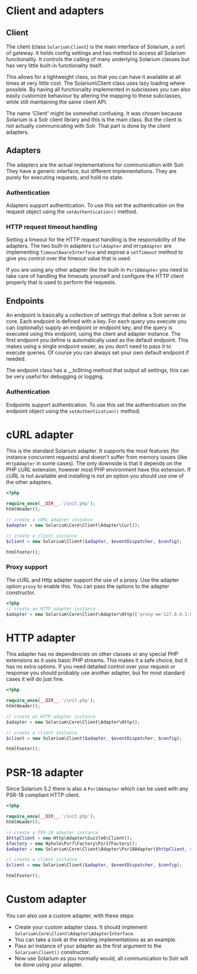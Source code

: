 Client and adapters
===================

Client
------

The client (class `Solarium\Client`) is the main interface of Solarium, a sort of gateway. It holds config settings and has method to access all Solarium functionality. It controls the calling of many underlying Solarium classes but has very little built-in functionality itself.

This allows for a lightweight class, so that you can have it available at all times at very little cost. The Solarium\\Client class uses lazy loading where possible. By having all functionality implemented in subclasses you can also easily customize behaviour by altering the mapping to these subclasses, while still maintaining the same client API.

The name 'Client' might be somewhat confusing. It was chosen because Solarium is a Solr client library and this is the main class. But the client is not actually communicating with Solr. That part is done by the client adapters.

Adapters
--------

The adapters are the actual implementations for communication with Solr. They have a generic interface, but different implementations. They are purely for executing requests, and hold no state.

### Authentication

Adapters support authentication. To use this set the authentication on the request object using the `setAuthentication()` method.

### HTTP request timeout handling

Setting a timeout for the HTTP request handling is the responsibility of the adapters. The two built-in adapters `CurlAdapter` and `HttpAdapter` are implementing `TimeoutAwareInterface` and expose a `setTimeout` method to give you control over the timeout value that is used.

If you are using any other adapter like the built-in `Psr18Adapter` you need to take care of handling the timeouts yourself and configure the HTTP client properly that is used to perform the requests.

Endpoints
---------

An endpoint is basically a collection of settings that define a Solr server or core. Each endpoint is defined with a key. For each query you execute you can (optionally) supply an endpoint or endpoint key, and the query is executed using this endpoint, using the client and adapter instance. The first endpoint you define is automatically used as the default endpoint. This makes using a single endpoint easier, as you don’t need to pass it to execute queries. Of course you can always set your own default endpoint if needed.

The endpoint class has a \_\_toString method that output all settings, this can be very useful for debugging or logging.

### Authentication

Endpoints support authentication. To use this set the authentication on the endpoint object using the `setAuthentication()` method.


cURL adapter
============

This is the standard Solarium adapter. It supports the most features (for instance concurrent requests) and doesn't suffer from memory issues (like `HttpAdapter` in some cases). The only downside is that it depends on the PHP cURL extension, however most PHP environment have this extension. If cURL is not available and installing is not an option you should use one of the other adapters.

```php
<?php

require_once(__DIR__.'/init.php');
htmlHeader();

// create a cURL adapter instance
$adapter = new Solarium\Core\Client\Adapter\Curl();

// create a client instance
$client = new Solarium\Client($adapter, $eventDispatcher, $config);

htmlFooter();

```

### Proxy support

The cURL and Http adapter support the use of a proxy. Use the adapter option `proxy` to enable this.
You can pass the options to the adapter constructor.
```php
<?php
// create an HTTP adapter instance
$adapter = new Solarium\Core\Client\Adapter\Http(['proxy'=>'127.0.0.1:8080']);
```


HTTP adapter
============

This adapter has no dependencies on other classes or any special PHP extensions as it uses basic PHP streams. This makes it a safe choice, but it has no extra options. If you need detailed control over your request or response you should probably use another adapter, but for most standard cases it will do just fine.

```php
<?php

require_once(__DIR__.'/init.php');
htmlHeader();

// create an HTTP adapter instance
$adapter = new Solarium\Core\Client\Adapter\Http();

// create a client instance
$client = new Solarium\Client($adapter, $eventDispatcher, $config);

htmlFooter();

```


PSR-18 adapter
==============

Since Solarium 5.2 there is also a `Psr18Adapter` which can be used with any PSR-18 compliant HTTP client.

```php
<?php

require_once(__DIR__.'/init.php');
htmlHeader();

// create a PSR-18 adapter instance
$httpClient = new Http\Adapter\Guzzle6\Client();
$factory = new Nyholm\Psr7\Factory\Psr17Factory();
$adapter = new Solarium\Core\Client\Adapter\Psr18Adapter($httpClient, $factory, $factory);

// create a client instance
$client = new Solarium\Client($adapter, $eventDispatcher, $config);

htmlFooter();

```


Custom adapter
==============

You can also use a custom adapter, with these steps:

-   Create your custom adapter class. It should implement `Solarium\Core\Client\Adapter\AdapterInterface`.
-   You can take a look at the existing implementations as an example.
-   Pass an instance of your adapter as the first argument to the `Solarium\Client()` constructor.
-   Now use Solarium as you normally would, all communication to Solr will be done using your adapter.
